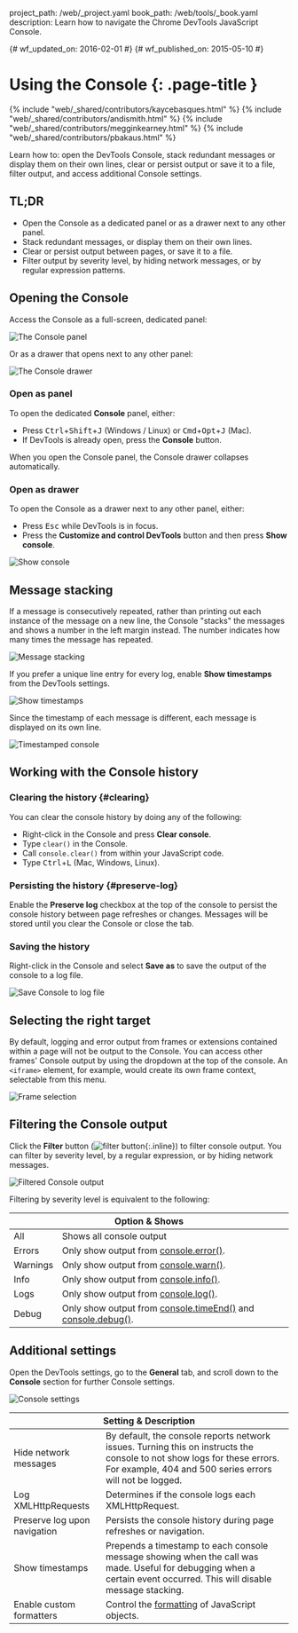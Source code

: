 project_path: /web/_project.yaml
book_path: /web/tools/_book.yaml
description: Learn how to navigate the Chrome DevTools JavaScript Console.

{# wf_updated_on: 2016-02-01 #}
{# wf_published_on: 2015-05-10 #}

# Using the Console {: .page-title }

{% include "web/_shared/contributors/kaycebasques.html" %}
{% include "web/_shared/contributors/andismith.html" %}
{% include "web/_shared/contributors/megginkearney.html" %}
{% include "web/_shared/contributors/pbakaus.html" %}

Learn how to: open the DevTools Console, stack redundant 
messages or display them on their own lines, clear or persist 
output or save it to a file, filter output, and access additional
Console settings.

## TL;DR
- Open the Console as a dedicated panel or as a drawer next to any other panel.
- Stack redundant messages, or display them on their own lines.
- Clear or persist output between pages, or save it to a file.
- Filter output by severity level, by hiding network messages, or by regular expression patterns.

## Opening the Console

Access the Console as a full-screen, dedicated panel:

![The Console panel](images/console-panel.png)

Or as a drawer that opens next to any other panel:

![The Console drawer](images/console-drawer.png)

### Open as panel

To open the dedicated **Console** panel, either:

* Press <kbd>Ctrl</kbd>+<kbd>Shift</kbd>+<kbd>J</kbd> (Windows / Linux) or
  <kbd>Cmd</kbd>+<kbd>Opt</kbd>+<kbd class="kbd">J</kbd> (Mac).
* If DevTools is already open, press the **Console** button.

When you open the Console panel, the Console drawer collapses automatically.

### Open as drawer

To open the Console as a drawer next to any other panel, either:

* Press <kbd>Esc</kbd> while DevTools is in focus.
* Press the **Customize and control DevTools** button and then press 
  **Show console**.

![Show console](images/show-console.png)

## Message stacking

If a message is consecutively repeated, rather than printing out each
instance of the message on a new line, the Console "stacks" the messages
and shows a number in the left margin instead. The number indicates how many
times the message has repeated.

![Message stacking](images/message-stacking.png)

If you prefer a unique line entry for every log, enable **Show timestamps**
from the DevTools settings.

![Show timestamps](images/show-timestamps.png)

Since the timestamp of each message is different, each message is displayed
on its own line.

![Timestamped console](images/timestamped-console.png)

## Working with the Console history

### Clearing the history {#clearing}

You can clear the console history by doing any of the following:

* Right-click in the Console and press **Clear console**.
* Type `clear()` in the Console.
* Call `console.clear()` from within your JavaScript code.
* Type <kbd class="kbd">Ctrl</kbd>+<kbd class="kbd">L</kbd> 
  (Mac, Windows, Linux).

### Persisting the history {#preserve-log}

Enable the **Preserve log** checkbox at the top of the console to persist
the console history between page refreshes or changes. Messages will be stored
until you clear the Console or close the tab.

### Saving the history

Right-click in the Console and select **Save as** to save the output
of the console to a log file.

![Save Console to log file](images/console-save-as.png)

## Selecting the right target

By default, logging and error output from frames or extensions contained 
within a page will not be output to the Console. You can access other frames' 
Console output by using the dropdown at the top of the console. An `<iframe>` 
element, for example, would create its own frame context, selectable from 
this menu.

![Frame selection](images/frame-selection.png)

## Filtering the Console output

Click the **Filter** button 
(![filter button](images/filter-button.png){:.inline})
to filter console output. You can filter by severity level, by a regular 
expression, or by hiding network messages.

![Filtered Console output](images/filtered-console.png)

Filtering by severity level is equivalent to the following:

<table class="responsive">
  <thead>
     <tr>
      <th colspan="2">Option &amp; Shows</th>
    </tr>   
  </thead>
  <tbody>
  <tr>
    <td>All</td>
    <td>Shows all console output</td>
  </tr>
  <tr>
    <td>Errors</td>
    <td>Only show output from <a href="/web/tools/chrome-devtools/debug/console/console-reference#consoleerrorobject--object-">console.error()</a>.</td>
  </tr>
  <tr>
    <td>Warnings</td>
    <td>Only show output from <a href="/web/tools/chrome-devtools/debug/console/console-reference#consolewarnobject--object-">console.warn()</a>.</td>
  </tr>
  <tr>
    <td>Info</td>
    <td>Only show output from <a href="/web/tools/chrome-devtools/debug/console/console-reference#consoleinfoobject--object-">console.info()</a>.</td>
  </tr>
  <tr>
    <td>Logs</td>
    <td>Only show output from <a href="/web/tools/chrome-devtools/debug/console/console-reference#consolelogobject--object-">console.log()</a>.</td>
  </tr>
  <tr>
    <td>Debug</td>
    <td>Only show output from <a href="/web/tools/chrome-devtools/debug/console/console-reference#consoletimeendlabel">console.timeEnd()</a> and <a href="/web/tools/chrome-devtools/debug/console/console-reference#consoledebugobject--object-">console.debug()</a>.</td>
  </tr>
  </tbody>
</table>

## Additional settings

Open the DevTools settings, go to the **General** tab, and scroll down to
the **Console** section for further Console settings.

![Console settings](images/console-settings.png)

<table class="responsive">
  <thead>
     <tr>
      <th colspan="2">Setting &amp; Description</th>
    </tr>   
  </thead>
  <tbody>
  <tr>
    <td>Hide network messages</td>
    <td>By default, the console reports network issues. Turning this on instructs the console to not show logs for these errors. For example, 404 and 500 series errors will not be logged.</td>
  </tr>
  <tr>
    <td>Log XMLHttpRequests</td>
    <td>Determines if the console logs each XMLHttpRequest.</td>
  </tr>
  <tr>
    <td>Preserve log upon navigation</td>
    <td>Persists the console history during page refreshes or navigation.</td>
  </tr>
  <tr>
    <td>Show timestamps</td>
    <td>Prepends a timestamp to each console message showing when the call was made. Useful for debugging when a certain event occurred. This will disable message stacking.</td>
  </tr>
  <tr>
    <td>Enable custom formatters</td>
    <td>Control the <a href="https://docs.google.com/document/d/1FTascZXT9cxfetuPRT2eXPQKXui4nWFivUnS_335T3U/preview">formatting</a> of JavaScript objects.</td>
  </tr>
  </tbody>
</table>
